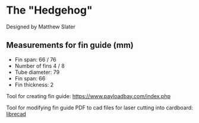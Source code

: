 # The "Hedgehog"

Designed by Matthew Slater 

## Measurements for fin guide (mm)

- Fin span: 66 / 76
- Number of fins 4 / 8 
- Tube diameter: 79
- Fin span: 66
- Fin thickness: 2

Tool for creating fin guide: <https://www.payloadbay.com/index.php> 

Tool for modifying fin guide PDF to cad files for laser cutting into cardboard: [librecad](https://librecad.org/)

